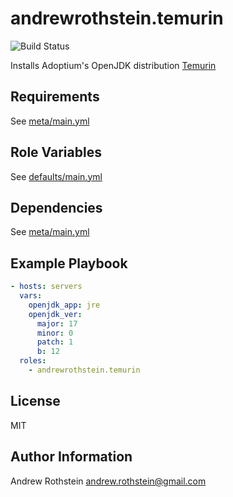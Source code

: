 andrewrothstein.temurin
=========

![Build Status](https://github.com/andrewrothstein/ansible-temurin/actions/workflows/build.yml/badge.svg)

Installs Adoptium's OpenJDK distribution [Temurin](https://adoptium.net/releases.html)

Requirements
------------

See [meta/main.yml](meta/main.yml)

Role Variables
--------------

See [defaults/main.yml](defaults/main.yml)

Dependencies
------------

See [meta/main.yml](meta/main.yml)

Example Playbook
----------------

```yml
- hosts: servers
  vars:
    openjdk_app: jre
    openjdk_ver:
      major: 17
      minor: 0
      patch: 1
      b: 12
  roles:
    - andrewrothstein.temurin
```

License
-------

MIT

Author Information
------------------

Andrew Rothstein <andrew.rothstein@gmail.com>
